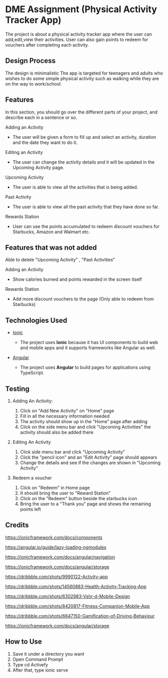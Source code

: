 # DME Assignment (Physical Activity Tracker App)

The project is about a physical activity tracker app where the user can add,edit,view their activities. User can also gain points to redeem for vouchers after completing each activity.
 
## Design Process

The design is minimalistic The app is targeted for teenagers and adults who wishes to do some simple physical activity such as walking while they are on the way to work/school. 

## Features

In this section, you should go over the different parts of your project, and describe each in a sentence or so.

Adding an Activity
- The user will be given a form to fill up and select an activity, duration and the date they want to do it.

Editing an Activity
- The user can change the activity details and it will be updated in the Upcoming Activity page.

Upcoming Activity
- The user is able to view all the activities that is being added.

Past Activity
- The user is able to view all the past activity that they have done so far.

Rewards Station
- User can use the points accumulated to redeem discount vouchers for Starbucks, Amazon and Walmart etc.

## Features that was not added

Able to delete "Upcoming Activity" , "Past Activities"

Adding an Activity
- Show calories burned and points rewarded in the screen itself

Rewards Station
- Add more discount vouchers to the page (Only able to redeem from Starbucks)

## Technologies Used

- [Ionic](https://ionicframework.com/)
    - The project uses **Ionic** because it has UI components to build web and mobile apps and it supports frameworks like Angular as well.

- [Angular](https://angular.io/)
    - The project uses **Angular** to build pages for applications using TypeScript.


## Testing

1. Adding An Activity:
    1. Click on "Add New Activity" on "Home" page
    2. Fill in all the necessary information needed
    3. The activity should show up in the "Home" page after adding
    4. Click on the side menu bar and click "Upcoming Activities" the activity should also be added there

2. Editing An Activity
    1. Click side menu bar and click "Upcoming Activity"
    2. Click the "pencil icon" and an "Edit Activity" page should appears
    3. Change the details and see if the changes are shown in "Upcoming Activity"

3. Redeem a voucher
    1. Click on "Redeem" in Home page
    2. It should bring the user to "Reward Station"
    3. Click on the "Redeem" button beside the starbucks icon
    4. Bring the user to a "Thank you" page and shows the remaining points left

## Credits
https://ionicframework.com/docs/components

https://angular.io/guide/lazy-loading-ngmodules

https://ionicframework.com/docs/angular/navigation

https://ionicframework.com/docs/angular/storage

https://dribbble.com/shots/9990122-Activity-app

https://dribbble.com/shots/14560883-Health-Activity-Tracking-App

https://dribbble.com/shots/6302983-Vshr-d-Mobile-Design

https://dribbble.com/shots/8420817-Fitness-Companion-Mobile-App

https://dribbble.com/shots/6647150-Gamification-of-Driving-Behaviour

https://ionicframework.com/docs/angular/storage

## How to Use

1) Save it under a directory you want
2) Open Command Prompt
3) Type cd Activefy
4) After that, type ionic serve








